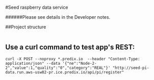 #Seed raspberry data service


######Please see details in the Developer notes.

##Project structure
   ``` 
   
   ``` 

## Use a curl command to test app's REST: 
   ``` 
curl -X POST --noproxy *.predix.io  --header "Content-Type: application/json" --data '{"ne":"Node-2-2","value":1,"quality":"0","category":"REAL"}' "http://seed-pi-data.run.aws-usw02-pr.ice.predix.io/api/pi/register"
   ``` 